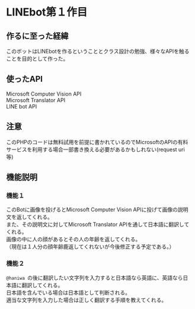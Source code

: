 # LINEbot第１作目
## 作るに至った経緯
このボットはLINEbotを作るということとクラス設計の勉強、様々なAPIを触ることを目的として作った。

## 使ったAPI
Microsoft Computer Vision API  
Microsoft Translator API  
LINE bot API

## 注意
このPHPのコードは無料試用を前提に書かれているのでMicrosoftのAPIの有料サービスを利用する場合一部書き換える必要があるかもしれない(request uri 等)

## 機能説明
### 機能１
このBotに画像を投げるとMicrosoft Computer Vision APIに投げて画像の説明文を返してくれる。  
また、その説明文に対してMicrosoft Translator APIを通して日本語に翻訳してくれる。  
画像の中に人の顔があるとその人の年齢を返してくれる。  
（現在は１人分の顔年齢鹿返してくれないが今後修正する予定である。）

### 機能２
`@haniwa `の後に翻訳したい文字列を入力すると日本語なら英語に、英語なら日本語に翻訳してくれる。  
日本語を含んでいる場合は日本語として判断される。  
適当な文字列を入力した場合は正しく翻訳する手順を教えてくれる。  
